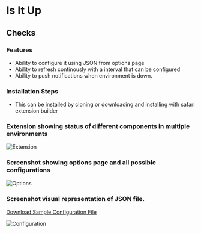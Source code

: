 # Is It Up
## Checks 

### Features

* Ability to configure it using JSON from options page
* Ability to refresh continously with a interval that can be configured
* Ability to push notifications when environment is down.

### Installation Steps
* This can be installed by cloning or downloading and installing with safari extension builder

### Extension showing status of different components in multiple environments

![Extension](https://github.com/NaveenGurram/isitup.safariextension/blob/master/screenshots/Extension.png "Extension")

### Screenshot showing options page and all possible configurations

![Options](https://github.com/NaveenGurram/isitup.safariextension/blob/master/screenshots/Options.png "Options Page")

### Screenshot visual representation of JSON file.
[Download Sample Configuration File](./conf/defaultConf.json)

![Configuration](https://github.com/NaveenGurram/isitup.safariextension/blob/master/screenshots/ConfigurationJson.png?raw=true "Configuration Json Visual Representation")

